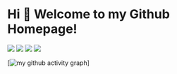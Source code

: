 # Hi 🎉 Welcome to my Github Homepage!

<p>
<img src="https://img.shields.io/static/v1?label=Program&message=Python&color=blue"/>
<img src="https://img.shields.io/static/v1?label=Program&message=Rust&color=blue"/>
<img src="https://img.shields.io/static/v1?label=Program&message=Cpp&color=blue"/>
<a href="https://blog.282994.xyz"><img src="https://img.shields.io/static/v1?label=Blog&message=Link&color=red"/></a>
</p>

[![my github activity graph]([https://github-readme-activity-graph.vercel.app/graph?username=ashutosh00710&custom_title=This%20is%20a%20title&hide_border=true](https://github-readme-activity-graph.vercel.app/graph?username=yousaforever&custom_title=my%27s%20github%20activity%20graph&hide_border=true&theme=react-dark))]
